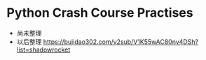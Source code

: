 # Python Crash Course Practises

- 尚未整理
- 以后整理
https://bujidao302.com/v2sub/V1K55wAC80ny4DSh?list=shadowrocket
